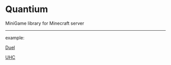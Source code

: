 # Quantium

MiniGame library for Minecraft server







---
example:

[Duel](https://github.com/Netherald/Quantium/blob/master/example/duel/src/main/kotlin/org/netherald/quantium/duel/Duel.kt)

[UHC](https://github.com/Netherald/Quantium/blob/master/example/uhc/src/main/kotlin/org/netherald/quantium/uhc/UHCPlugin.kt)
